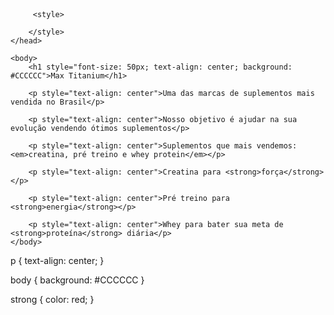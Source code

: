<!DOCTYPE html>
<html lang="pt-br">
    <head>
        <meta charset="UTF-8">
        <title>Max Titanium</title>
        <link rel="stylesheet" href="style.css"

         <style>

        </style>
    </head>

    <body>
        <h1 style="font-size: 50px; text-align: center; background: #CCCCCC">Max Titanium</h1>

        <p style="text-align: center">Uma das marcas de suplementos mais vendida no Brasil</p>

        <p style="text-align: center">Nosso objetivo é ajudar na sua evolução vendendo ótimos suplementos</p>

        <p style="text-align: center">Suplementos que mais vendemos: <em>creatina, pré treino e whey protein</em></p>

        <p style="text-align: center">Creatina para <strong>força</strong></p>

        <p style="text-align: center">Pré treino para <strong>energia</strong></p>

        <p style="text-align: center">Whey para bater sua meta de <strong>proteína</strong> diária</p>
    </body>
</html>

p {
    text-align: center;
}

body {
    background: #CCCCCC
}

strong {
    color: red;
}
